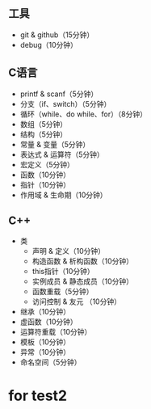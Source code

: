 ## 工具

* git & github（15分钟）
* debug（10分钟）

## C语言

* printf & scanf（5分钟）
* 分支（if、switch）（5分钟）
* 循环（while、do while、for）（8分钟）
* 数组（5分钟）
* 结构（5分钟）
* 常量 & 变量（5分钟）
* 表达式 & 运算符（5分钟）
* 宏定义（5分钟）
* 函数（10分钟）
* 指针（10分钟）
* 作用域 & 生命期（10分钟）  

## C++

* 类
	* 声明 & 定义（10分钟）
	* 构造函数 & 析构函数（10分钟）
	* this指针（10分钟）
	* 实例成员 & 静态成员（10分钟）
	* 函数重载（5分钟）
	* 访问控制 & 友元 （10分钟）
* 继承（10分钟）
* 虚函数（10分钟）
* 运算符重载（10分钟）
* 模板（10分钟）
* 异常（10分钟）
* 命名空间（5分钟）

# for test2